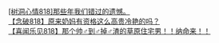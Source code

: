 [[树洞心情818]那些年我们错过的遗憾。](http://tieba.baidu.com/p/2390888470?see_lz=1&pn=)   
[【念破818】原来奶妈有资格这么高贵冷艳的吗？](http://tieba.baidu.com/p/2389897490?see_lz=1&pn=)   
[【喜闻乐见818】那个帅♂到♂掉♂渣的草原住宅男！！纳命来！！](http://tieba.baidu.com/p/2388760274?see_lz=1&pn=)   
